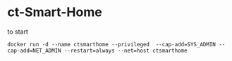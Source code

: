 # ct-Smart-Home

to start

```
docker run -d --name ctsmarthome --privileged  --cap-add=SYS_ADMIN --cap-add=NET_ADMIN --restart=always --net=host ctsmarthome
```
